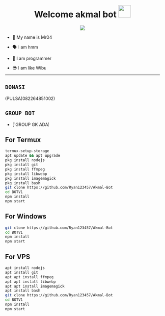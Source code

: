 <h1 align="center">Welcome akmal bot <img src="https://user-images.githubusercontent.com/1303154/88677602-1635ba80-d120-11ea-84d8-d263ba5fc3c0.gif" width="40px" alt=""><br></h1>
<p align="center">
<img src="https://i.ibb.co/YDYS80p/zero.jpg" />
</p>

<p align="center">

- 👼 My name is Mr04

- 🗣️ I am hmm

- 🔭 I am programmer
 
- 😎 I am like Wibu
</p>

------

## ```DONASI```

(PULSA)082264851002)

## ```GROUP BOT```

- [`GROUP GK ADA)

## For Termux
```bash
termux-setup-storage
apt update && apt upgrade
pkg install nodejs
pkg install git 
pkg install ffmpeg
pkg install libwebp 
pkg install imagemagick
pkg install bash
git clone https://github.com/Ryan123457/Akmal-Bot
cd BOTV1
npm install
npm start
```
## For Windows
```bash
git clone https://github.com/Ryan123457/Akmal-Bot
cd BOTV1
npm install
npm start
```
## For VPS
```bash
apt install nodejs 
apt install git 
apt apt install ffmpeg 
apt apt install libwebp 
apt apt install imagemagick
apt install bash
git clone https://github.com/Ryan123457/Akmal-Bot
cd BOTV1
npm install
npm start
```

